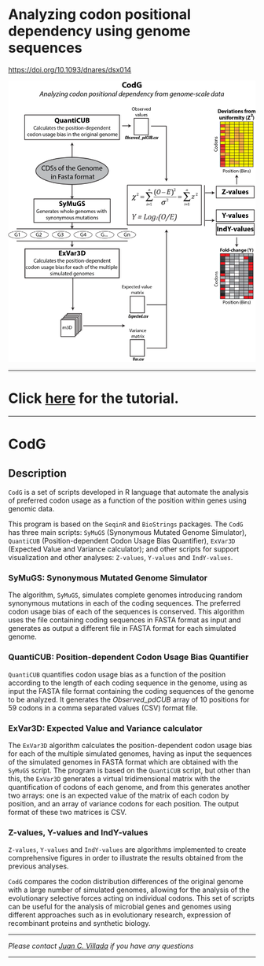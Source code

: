 # Analyzing codon positional dependency using genome sequences

https://doi.org/10.1093/dnares/dsx014

![CodG Schema](/Images/CodG.png)

____

# Click [here](https://github.com/juanvillada/CodG/tree/master/Tutorial_E_coli) for the tutorial.

____

# CodG

## Description
`CodG` is a set of scripts developed in R language that automate the analysis of preferred codon usage as a function of the position within genes using genomic data.

This program is based on the `SeqinR` and `BioStrings` packages. The `CodG` has three main scripts: `SyMuGS` (Synonymous Mutated Genome Simulator), `QuantiCUB` (Position-dependent Codon Usage Bias Quantifier), `ExVar3D` (Expected Value and Variance calculator); and other scripts for support visualization and other analyses: `Z-values`, `Y-values` and `IndY-values`.

### SyMuGS: Synonymous Mutated Genome Simulator
The algorithm, `SyMuGS`, simulates complete genomes introducing random synonymous mutations in each of the coding sequences. The preferred codon usage bias of each of the sequences is conserved. This algorithm uses the file containing coding sequences in FASTA format as input and generates as output a different file in FASTA format for each simulated genome.

### QuantiCUB: Position-dependent Codon Usage Bias Quantifier
`QuantiCUB` quantifies codon usage bias as a function of the position according to the length of each coding sequence in the genome, using as input the FASTA file format containing the coding sequences of the genome to be analyzed. It generates the _Observed_pdCUB_ array of 10 positions for 59 codons in a comma separated values ​​(CSV) format file.

### ExVar3D: Expected Value and Variance calculator
The `ExVar3D` algorithm calculates the position-dependent codon usage bias for each of the multiple simulated genomes, having as input the sequences of the simulated genomes in FASTA format which are obtained with the `SyMuGS` script. The program is based on the `QuantiCUB` script, but other than this, the `ExVar3D` generates a virtual tridimensional matrix with the quantification of codons of each genome, and from this generates another two arrays: one is an expected value of the matrix of each codon by position, and an array of variance codons for each position. The output format of these two matrices is CSV.

### Z-values, Y-values and IndY-values
`Z-values`, `Y-values` and `IndY-values` are algorithms implemented to create comprehensive figures in order to illustrate the results obtained from the previous analyses.

`CodG` compares the codon distribution differences of the original genome with a large number of simulated genomes, allowing for the analysis of the evolutionary selective forces acting on individual codons. This set of scripts can be useful for the analysis of microbial genes and genomes using different approaches such as in evolutionary research, expression of recombinant proteins and synthetic biology.

____

_Please contact [Juan C. Villada](mailto:juan.arteaga@ufv.br) if you have any questions_
____